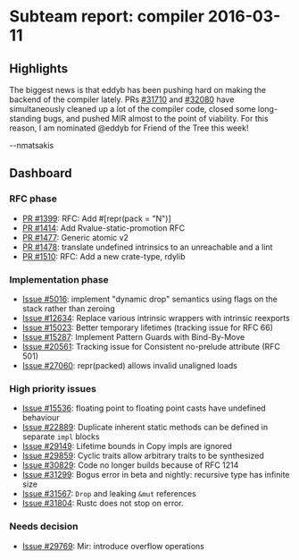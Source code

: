 # Subteam report: compiler 2016-03-11

## Highlights

The biggest news is that eddyb has been pushing hard on making the
backend of the compiler lately. PRs [#31710] and [#32080] have
simultaneously cleaned up a lot of the compiler code, closed some
long-standing bugs, and pushed MIR almost to the point of viability.
For this reason, I am nominated @eddyb for Friend of the Tree this
week!

--nmatsakis

[#31710]: https://github.com/rust-lang/rust/pull/31710
[#32080]: https://github.com/rust-lang/rust/pull/32080

## Dashboard

### RFC phase

- [PR #1399](https://github.com/rust-lang/rfcs/pull/1399):
  RFC: Add #[repr(pack = "N")]
- [PR #1414](https://github.com/rust-lang/rfcs/pull/1414):
  Add Rvalue-static-promotion RFC
- [PR #1477](https://github.com/rust-lang/rfcs/pull/1477):
  Generic atomic v2
- [PR #1478](https://github.com/rust-lang/rfcs/pull/1478):
  translate undefined intrinsics to an unreachable and a lint
- [PR #1510](https://github.com/rust-lang/rfcs/pull/1510):
  RFC: Add a new crate-type, rdylib

### Implementation phase

- [Issue #5016](https://github.com/rust-lang/rust/issues/5016):
  implement "dynamic drop" semantics using flags on the stack rather than zeroing
- [Issue #12634](https://github.com/rust-lang/rust/issues/12634):
  Replace various intrinsic wrappers with intrinsic reexports
- [Issue #15023](https://github.com/rust-lang/rust/issues/15023):
  Better temporary lifetimes (tracking issue for RFC 66)
- [Issue #15287](https://github.com/rust-lang/rust/issues/15287):
  Implement Pattern Guards with Bind-By-Move
- [Issue #20561](https://github.com/rust-lang/rust/issues/20561):
  Tracking issue for Consistent no-prelude attribute (RFC 501)
- [Issue #27060](https://github.com/rust-lang/rust/issues/27060):
  repr(packed) allows invalid unaligned loads

### High priority issues

- [Issue #15536](https://github.com/rust-lang/rust/issues/15536):
  floating point to floating point casts have undefined behaviour
- [Issue #22889](https://github.com/rust-lang/rust/issues/22889):
  Duplicate inherent static methods can be defined in separate `impl` blocks
- [Issue #29149](https://github.com/rust-lang/rust/issues/29149):
  Lifetime bounds in Copy impls are ignored
- [Issue #29859](https://github.com/rust-lang/rust/issues/29859):
  Cyclic traits allow arbitrary traits to be synthesized
- [Issue #30829](https://github.com/rust-lang/rust/issues/30829):
  Code no longer builds because of RFC 1214
- [Issue #31299](https://github.com/rust-lang/rust/issues/31299):
  Bogus error in beta and nightly: recursive type has infinite size
- [Issue #31567](https://github.com/rust-lang/rust/issues/31567):
  `Drop` and leaking `&mut` references
- [Issue #31804](https://github.com/rust-lang/rust/issues/31804):
  Rustc does not stop on error.

### Needs decision

- [Issue #29769](https://github.com/rust-lang/rust/issues/29769):
  Mir: introduce overflow operations
